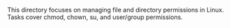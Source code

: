 This directory focuses on managing file and directory permissions in Linux. Tasks cover chmod, chown, su, and user/group permissions.
